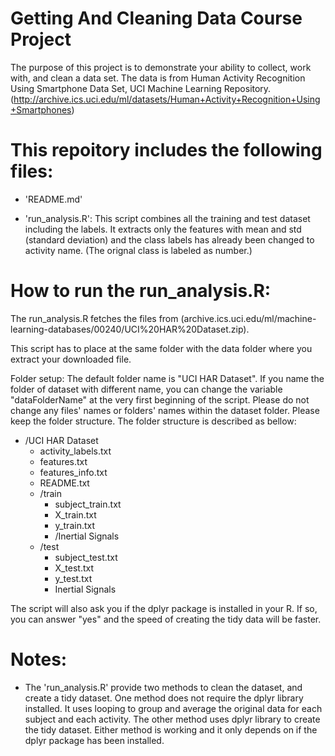 Getting And Cleaning Data Course Project
========================================

The purpose of this project is to demonstrate your ability to collect, work with, and clean a data set. The data is from Human Activity Recognition Using Smartphone Data Set, UCI Machine Learning Repository. (http://archive.ics.uci.edu/ml/datasets/Human+Activity+Recognition+Using+Smartphones)


This repoitory includes the following files:
============================================
- 'README.md'

- 'run_analysis.R': This script combines all the training and test dataset including the labels. It extracts only the features with mean and std (standard deviation) and the class labels has already been changed to activity name. (The orignal class is labeled as number.)


How to run the run_analysis.R:
==============================
The run_analysis.R fetches the files from (archive.ics.uci.edu/ml/machine-learning-databases/00240/UCI%20HAR%20Dataset.zip).

This script has to place at the same folder with the data folder where you extract your downloaded file.

Folder setup:
The default folder name is "UCI HAR Dataset". If you name the folder of dataset with different name, you can change the variable "dataFolderName" at the very first beginning of the script.
Please do not change any files' names or folders' names within the dataset folder. Please keep the folder structure. The folder structure is described as bellow:

* /UCI HAR Dataset
  * activity_labels.txt
  * features.txt
  * features_info.txt
  * README.txt
  * /train
    * subject_train.txt
    * X_train.txt
    * y_train.txt
    * /Inertial Signals
  * /test
    * subject_test.txt
    * X_test.txt
    * y_test.txt
    * Inertial Signals
           
The script will also ask you if the dplyr package is installed in your R. If so, you can answer "yes" and the speed of creating the tidy data will be faster. 

Notes:
======
- The 'run_analysis.R' provide two methods to clean the dataset, and create a tidy dataset. One method does not require the dplyr library installed. It uses looping to group and average the original data for each subject and each activity. The other method uses dplyr library to create the tidy dataset. Either method is working and it only depends on if the dplyr package has been installed.
